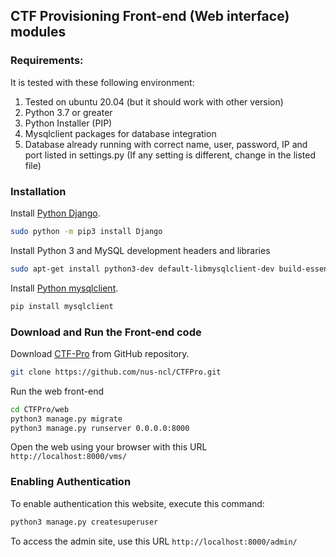 ## CTF Provisioning Front-end (Web interface) modules

### Requirements:

It is tested with these following environment:
1. Tested on ubuntu 20.04 (but it should work with other version)
2. Python 3.7 or greater
3. Python Installer (PIP)
4. Mysqlclient packages for database integration
5. Database already running with correct name, user, password, IP and port listed in settings.py (If any setting is different, change in the listed file)

### Installation

Install [Python Django](https://docs.djangoproject.com/en/3.2/topics/install/).

```bash
sudo python -m pip3 install Django
```
Install Python 3 and MySQL development headers and libraries

```bash
sudo apt-get install python3-dev default-libmysqlclient-dev build-essential
```

Install [Python mysqlclient](https://pypi.org/project/mysqlclient/).

```bash
pip install mysqlclient
```

### Download and Run the Front-end code

Download [CTF-Pro](https://github.com/nus-ncl/CTFPro) from GitHub repository.

```bash
git clone https://github.com/nus-ncl/CTFPro.git
```

Run the web front-end

```bash
cd CTFPro/web
python3 manage.py migrate
python3 manage.py runserver 0.0.0.0:8000
```

Open the web using your browser with this URL `http://localhost:8000/vms/`

### Enabling Authentication

To enable authentication this website, execute this command:

```bash
python3 manage.py createsuperuser
```

To access the admin site, use this URL `http://localhost:8000/admin/`
